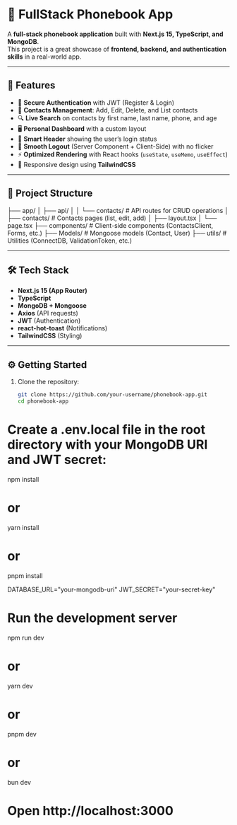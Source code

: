 # 📱 FullStack Phonebook App

A **full-stack phonebook application** built with **Next.js 15, TypeScript, and MongoDB**.  
This project is a great showcase of **frontend, backend, and authentication skills** in a real-world app.

---

## 🚀 Features

- 🔑 **Secure Authentication** with JWT (Register & Login)  
- 📇 **Contacts Management**: Add, Edit, Delete, and List contacts  
- 🔍 **Live Search** on contacts by first name, last name, phone, and age  
- 🖥️ **Personal Dashboard** with a custom layout  
- 🧭 **Smart Header** showing the user’s login status  
- 🚪 **Smooth Logout** (Server Component + Client-Side) with no flicker  
- ⚡ **Optimized Rendering** with React hooks (`useState`, `useMemo`, `useEffect`)  
- 🎨 Responsive design using **TailwindCSS**  

---

## 📂 Project Structure


├── app/
│ ├── api/
│ │ └── contacts/ # API routes for CRUD operations
│ ├── contacts/ # Contacts pages (list, edit, add)
│ ├── layout.tsx
│ └── page.tsx
├── components/ # Client-side components (ContactsClient, Forms, etc.)
├── Models/ # Mongoose models (Contact, User)
├── utils/ # Utilities (ConnectDB, ValidationToken, etc.)


---

## 🛠️ Tech Stack

- **Next.js 15 (App Router)**  
- **TypeScript**  
- **MongoDB + Mongoose**  
- **Axios** (API requests)  
- **JWT** (Authentication)  
- **react-hot-toast** (Notifications)  
- **TailwindCSS** (Styling)  

---

## ⚙️ Getting Started

1. Clone the repository:
   ```bash
   git clone https://github.com/your-username/phonebook-app.git
   cd phonebook-app

# Create a .env.local file in the root directory with your MongoDB URI and JWT secret:

npm install
# or
yarn install
# or
pnpm install

DATABASE_URL="your-mongodb-uri"
JWT_SECRET="your-secret-key"

# Run the development server
npm run dev
# or
yarn dev
# or
pnpm dev
# or
bun dev

# Open http://localhost:3000
